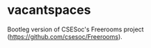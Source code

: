 # vacantspaces
Bootleg version of CSESoc's Freerooms project (https://github.com/csesoc/Freerooms).
